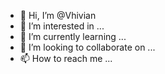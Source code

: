 - 👋 Hi, I’m @Vhivian
- 👀 I’m interested in ...
- 🌱 I’m currently learning ...
- 💞️ I’m looking to collaborate on ...
- 📫 How to reach me ...

<!---
Vhivian/Vhivian is a ✨ special ✨ repository because its `README.md` (this file) appears on your GitHub profile.
You can click the Preview link to take a look at your changes.
--->
